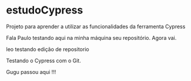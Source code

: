 # estudoCypress
Projeto para aprender a utilizar as funcionalidades da ferramenta Cypress

Fala Paulo testando aqui na minha máquina seu repositório.
Agora vai.

leo testando edição de repositorio

Testando o Cypress com o Git.


Gugu passou aqui !!!


